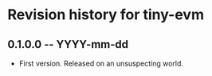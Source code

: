 # Revision history for tiny-evm

## 0.1.0.0 -- YYYY-mm-dd

* First version. Released on an unsuspecting world.
